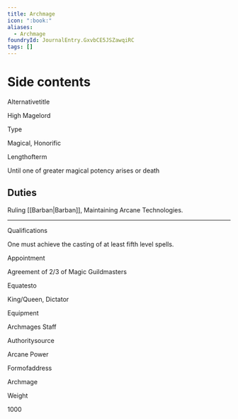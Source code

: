 ```yaml
---
title: Archmage
icon: ":book:"
aliases:
  - Archmage
foundryId: JournalEntry.GxvbCE5JSZawqiRC
tags: []
---
```


# Side contents
Alternativetitle

High Magelord

Type

Magical, Honorific

Lengthofterm

Until one of greater magical potency arises or death

## Duties

Ruling [[Barban|Barban]], Maintaining Arcane Technologies.

* * *

Qualifications

One must achieve the casting of at least fifth level spells.

Appointment

Agreement of 2/3 of Magic Guildmasters

Equatesto

King/Queen, Dictator

Equipment

Archmages Staff

Authoritysource

Arcane Power

Formofaddress

Archmage

Weight

1000